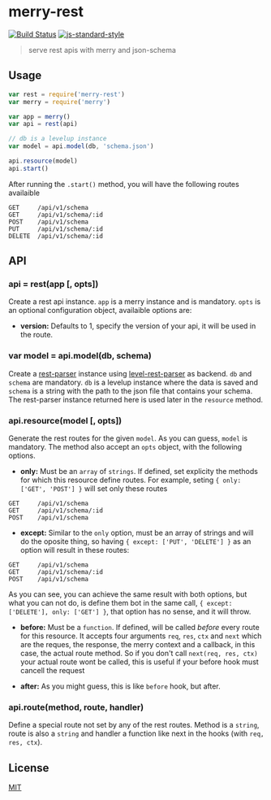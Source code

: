 # merry-rest
[![Build Status](https://img.shields.io/travis/YerkoPalma/merry-rest/master.svg?style=flat-square)](https://travis-ci.org/YerkoPalma/merry-rest) [![js-standard-style](https://img.shields.io/badge/code%20style-standard-brightgreen.svg?style=flat-square)](https://github.com/feross/standard)

> serve rest apis with merry and json-schema

## Usage

```js
var rest = require('merry-rest')
var merry = require('merry')

var app = merry()
var api = rest(api)

// db is a levelup instance
var model = api.model(db, 'schema.json')

api.resource(model)
api.start()
```

After running the `.start()` method,  you will have the following routes 
availaible

```
GET     /api/v1/schema
GET     /api/v1/schema/:id
POST    /api/v1/schema
PUT     /api/v1/schema/:id
DELETE  /api/v1/schema/:id
```

## API

### api = rest(app [, opts])

Create a rest api instance. `app` is a merry instance and is mandatory. `opts` 
is an optional configuration object, availaible options are:

- **version:**  Defaults to 1, specify the version of your api, it will be used 
in the route.

### var model = api.model(db, schema)

Create a [rest-parser][rest-parser] instance using 
[level-rest-parser][level-rest-parser] as backend. `db` and `schema` are mandatory.
`db` is a levelup instance where the data is saved and `schema` is a string with 
the path to the json file that contains your schema. The rest-parser instance 
returned here is used later in the `resource` method.

### api.resource(model [, opts])

Generate the rest routes for the given `model`. As you can guess, `model` is 
mandatory. The method also accept an `opts` object, with the following options.

- **only:** Must be an `array` of `strings`. If defined, set explicity the 
methods for which this resource define routes. For example, seting 
`{ only: ['GET', 'POST'] }` will set only these routes

```
GET     /api/v1/schema
GET     /api/v1/schema/:id
POST    /api/v1/schema
```

- **except:** Similar to the `only` option, must be an array of strings and 
will do the oposite thing, so having `{ except: ['PUT', 'DELETE'] }` as an option 
will result in these routes:

```
GET     /api/v1/schema
GET     /api/v1/schema/:id
POST    /api/v1/schema
```

As you can see, you can achieve the same result with both options, but what you 
can not do, is define them bot in the same call, 
`{ except: ['DELETE'], only: ['GET'] }`, that option has no sense, and it will throw.

- **before:** Must be a `function`. If defined, will be called _before_ every 
route for this resource. It accepts four arguments `req`, `res`, `ctx` and `next` 
which are the reques, the response, the merry context and a callback, in this 
case, the actual route method. So if you don't call `next(req, res, ctx)` your 
actual route wont be called, this is useful if your before hook must cancell the 
request

- **after:** As you might guess, this is like `before` hook, but after.

### api.route(method, route, handler)

Define a special route not set by any of the rest routes. Method is a `string`, 
route is also a `string` and handler a function like next in the hooks 
(with `req, res, ctx`).

## License
[MIT](/license)

[rest-parser]: https://github.com/karissa/node-rest-parser
[level-rest-parser]: https://github.com/karissa/level-rest-parser